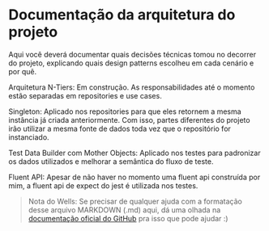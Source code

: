[gitmd]: https://docs.github.com/en/get-started/writing-on-github/getting-started-with-writing-and-formatting-on-github/basic-writing-and-formatting-syntax

# Documentação da arquitetura do projeto

Aqui você deverá documentar quais decisões técnicas tomou no decorrer do projeto, explicando quais design patterns escolheu em cada cenário e por quê.

Arquitetura N-Tiers: Em construção. As responsabilidades até o momento estão separadas em repositories e use cases.

Singleton: Aplicado nos repositories para que eles retornem a mesma instância já criada anteriormente. Com isso, partes diferentes do projeto irão utilizar a mesma fonte de dados toda vez que o repositório for instanciado.

Test Data Builder com Mother Objects: Aplicado nos testes para padronizar os dados utilizados e melhorar a semântica do fluxo de teste.

Fluent API: Apesar de não haver no momento uma fluent api construída por mim, a fluent api de expect do jest é utilizada nos testes.

> Nota do Wells: Se precisar de qualquer ajuda com a formatação desse arquivo MARKDOWN (.md) aqui, dá uma olhada na [documentação oficial do GitHub][gitmd] pra isso que pode ajudar :)
